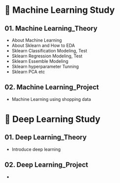 # 🧠 Machine Learning Study
## 01. Machine Learning_Theory
* About Machine Learning
* About Sklearn and How to EDA
* Sklearn Classification Modeling, Test
* Sklearn Regression Modeling, Test
* Sklearn Essemble Modeling
* Sklearn hyperparameter Tunning
* Sklearn PCA etc

## 02. Machine Learning_Project
* Machine Learning using shopping data


# 🧠 Deep Learning Study
## 01. Deep Learning_Theory
* Introduce deep learning


## 02. Deep Learning_Project
*


